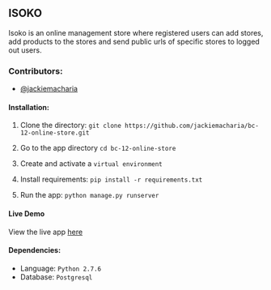 ## ISOKO

Isoko is an online management store where registered users can add stores, add products to the stores and send public urls of specific stores to logged out users.

### Contributors:
* [@jackiemacharia](https://github.com/jackiemacharia)


#### Installation:

1. Clone the directory: ```git clone https://github.com/jackiemacharia/bc-12-online-store.git```

2. Go to the app directory ```cd bc-12-online-store```

3. Create and activate a ```virtual environment```

4. Install requirements: ```pip install -r requirements.txt```

5. Run the app: ```python manage.py runserver```


#### Live Demo

View the live app [here](https://isoko.herokuapp.com/)


#### Dependencies:

* Language: ```Python 2.7.6```
* Database: ```Postgresql```
